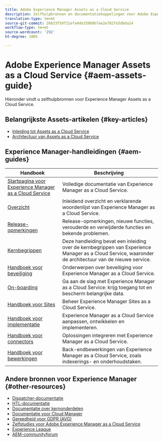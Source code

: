```yaml
---
title: Adobe Experience Manager Assets as a Cloud Service
description: Zelfhulpbronnen en documentatiekoppelingen voor Adobe Experience Manager Assets as a Cloud Service
translation-type: tm+mt
source-git-commit: 26833f59f21efa4de33969b7ae2e782fe5db8a14
workflow-type: tm+mt
source-wordcount: '292'
ht-degree: 100%

---
```



# Adobe Experience Manager Assets as a Cloud Service {#aem-assets-guide}

Hieronder vindt u zelfhulpbronnen voor Experience Manager Assets as a Cloud Service.

## Belangrijkste Assets-artikelen {#key-articles}

* [Inleiding tot Assets as a Cloud Service](overview.md)
* [Architectuur van Assets as a Cloud Service](architecture.md)

## Experience Manager-handleidingen {#aem-guides}

| Handboek | Beschrijving |
|---|---|
| [Startpagina voor Experience Manager as a Cloud Service](/help/landing/home.md) | Volledige documentatie van Experience Manager as a Cloud Service. |
| [Overzicht](/help/overview/home.md) | Inleidend overzicht en verklarende woordenlijst van Experience Manager as a Cloud Service. |
| [Release-opmerkingen](/help/release-notes/home.md) | Release-opmerkingen, nieuwe functies, verouderde en verwijderde functies en bekende problemen. |
| [Kernbegrippen](/help/core-concepts/home.md) | Deze handleiding bevat een inleiding over de kernbegrippen van Experience Manager as a Cloud Service, waaronder de architectuur van de nieuwe service. |
| [Handboek voor beveiliging](/help/security/home.md) | Onderwerpen over beveiliging voor Experience Manager as a Cloud Service. |
| [On-boarding](/help/onboarding/home.md) | Ga aan de slag met Experience Manager as a Cloud Service: krijg toegang tot en bescherm belangrijke data. |
| [Handboek voor Sites](/help/sites-cloud/home.md) | Beheer Experience Manager Sites as a Cloud Service. |
| [Handboek voor implementatie](/help/implementing/home.md) | Experience Manager as a Cloud Service aanpassen, ontwikkelen en implementeren. |
| [Handboek voor connectors](/help/connectors/home.md) | Oplossingen integreren met Experience Manager as a Cloud Service. |
| [Handboek voor bewerkingen](/help/operations/home.md) | Back-endbewerkingen van Experience Manager as a Cloud Service, zoals indexerings- en onderhoudstaken. |

## Andere bronnen voor Experience Manager {#other-resources}

* [Dispatcher-documentatie](/help/implementing/dispatcher/overview.md)
* [HTL-documentatie](https://docs.adobe.com/content/help/en/experience-manager-htl/using/overview.html)
* [Documentatie over kernonderdelen](https://docs.adobe.com/content/help/en/experience-manager-core-components/using/introduction.html)
* [Documentatie voor Cloud Manager](https://docs.adobe.com/content/help/en/experience-manager-cloud-manager/using/introduction-to-cloud-manager.html)
* [Gereedheid voor GDPR (AVG)](/help/onboarding/data-privacy-and-protection-readiness/aem-readiness.md)
* [Zelfstudies voor Adobe Experience Manager as a Cloud Service](https://docs.adobe.com/content/help/en/experience-manager-learn/cloud-service/overview.html)
* [Experience League](https://guided.adobe.com/?promoid=K42KVXHD&amp;mv=other#solutions/experience-manager)
* [AEM-communityforum](https://forums.adobe.com/community/experience-cloud/marketing-cloud/experience-manager)

